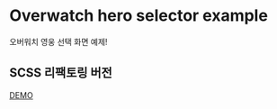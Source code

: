 # Overwatch hero selector example

오버워치 영웅 선택 화면 예제!

## SCSS 리팩토링 버전

<a href="https://fascinating-bunny-92daaa.netlify.app/">DEMO</a>

